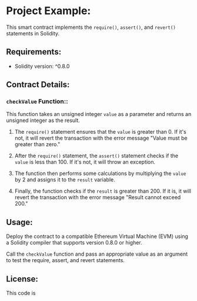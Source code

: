 # Project Example:

This smart contract implements the `require()`, `assert()`, and `revert()` statements in Solidity.

## Requirements:

- Solidity version: ^0.8.0

## Contract Details:

### `checkValue` Function::

This function takes an unsigned integer `value` as a parameter and returns an unsigned integer as the result.

1. The `require()` statement ensures that the `value` is greater than 0. If it's not, it will revert the transaction with the error message "Value must be greater than zero."

2. After the `require()` statement, the `assert()` statement checks if the `value` is less than 100. If it's not, it will throw an exception.

3. The function then performs some calculations by multiplying the `value` by 2 and assigns it to the `result` variable.

4. Finally, the function checks if the `result` is greater than 200. If it is, it will revert the transaction with the error message "Result cannot exceed 200."

## Usage:

Deploy the contract to a compatible Ethereum Virtual Machine (EVM) using a Solidity compiler that supports version 0.8.0 or higher.

Call the `checkValue` function and pass an appropriate value as an argument to test the require, assert, and revert statements.

## License:

This code is 
